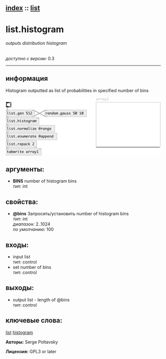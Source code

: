 [index](index.html) :: [list](category_list.html)
---

# list.histogram

###### outputs distribution histogram

*доступно с версии:* 0.3

---


## информация
Histogram outputted as list of probabilities in specified number of bins


[![example](../examples/img/list.histogram.jpg)](../examples/pd/list.histogram.pd)



## аргументы:

* **BINS**
number of histogram bins<br>
_тип:_ int<br>





## свойства:

* **@bins** 
Запросить/установить number of histogram bins<br>
_тип:_ int<br>
_диапазон:_ 2..1024<br>
_по умолчанию:_ 100<br>



## входы:

* input list<br>
_тип:_ control
* set number of bins<br>
_тип:_ control



## выходы:

* output list - length of @bins<br>
_тип:_ control



## ключевые слова:

[list](keywords/list.html)
[histogram](keywords/histogram.html)






**Авторы:** Serge Poltavsky




**Лицензия:** GPL3 or later





